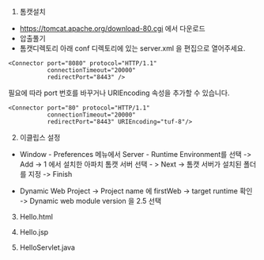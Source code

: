 1. 톰캣설치
- https://tomcat.apache.org/download-80.cgi 에서 다운로드
- 압출풀기
- 톰캣디렉토리 아래 conf 디렉토리에 있는 server.xml 을 편집으로 열어주세요.  

```
<Connector port="8080" protocol="HTTP/1.1"
           connectionTimeout="20000"
           redirectPort="8443" />
```
 필요에 따라 port 번호를 바꾸거나  URIEncoding 속성을 추가할 수 있습니다.  
 ```
 <Connector port="80" protocol="HTTP/1.1"
            connectionTimeout="20000"
            redirectPort="8443" URIEncoding="tuf-8"/>
 ```

2. 이클립스 설정
-  Window - Preferences 메뉴에서 Server - Runtime Environment를 선택 -> Add -> 1 에서 설치한 아파치 톰캣 서버 선택  - > Next -> 톰캣 서버가 설치된 폴더를 지정 -> Finish

- Dynamic Web Project  -> Project name 에 firstWeb -> target runtime 확인 -> Dynamic web module version 을 2.5 선택

3. Hello.html

4. Hello.jsp

5. HelloServlet.java 
